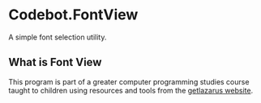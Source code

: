 # Codebot.FontView
A simple font selection utility.

## What is Font View

This program is part of a greater computer programming studies course taught to children using resources and tools from the [getlazarus website](https://www.getlazarus.org/learn/).
